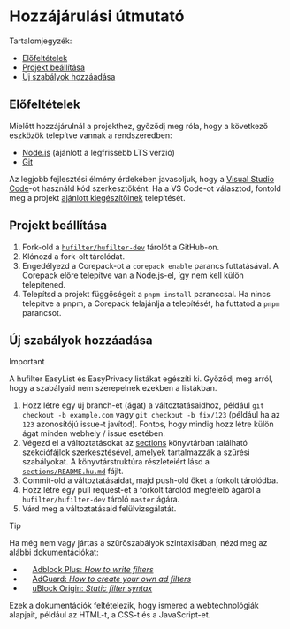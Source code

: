 <!-- omit in toc -->
# Hozzájárulási útmutató

Tartalomjegyzék:

- [Előfeltételek](#előfeltételek)
- [Projekt beállítása](#projekt-beállítása)
- [Új szabályok hozzáadása](#új-szabályok-hozzáadása)

## Előfeltételek

Mielőtt hozzájárulnál a projekthez, győződj meg róla, hogy a következő eszközök telepítve vannak a rendszeredben:

- [Node.js][nodejs-download-link] (ajánlott a legfrissebb LTS verzió)
- [Git][git-download-link]

Az legjobb fejlesztési élmény érdekében javasoljuk, hogy a [Visual Studio Code][vscode-download-link]-ot használd kód
szerkesztőként. Ha a VS Code-ot választod, fontold meg a projekt
[ajánlott kiegészítőinek][recommended-vscode-extensions] telepítését.

## Projekt beállítása

1. Fork-old a [`hufilter/hufilter-dev`][hufilter-dev-repo] tárolót a GitHub-on.
2. Klónozd a fork-olt tárolódat.
3. Engedélyezd a Corepack-ot a `corepack enable` parancs futtatásával. A Corepack előre telepítve van a Node.js-el,
   így nem kell külön telepítened.
4. Telepítsd a projekt függőségeit a `pnpm install` paranccsal. Ha nincs telepítve a pnpm, a Corepack
   felajánlja a telepítését, ha futtatod a `pnpm` parancsot.

## Új szabályok hozzáadása

> [!IMPORTANT]
> A hufilter EasyList és EasyPrivacy listákat egészíti ki. Győződj meg arról, hogy a szabályaid nem szerepelnek ezekben
> a listákban.

1. Hozz létre egy új branch-et (ágat) a változtatásaidhoz, például `git checkout -b example.com` vagy
   `git checkout -b fix/123` (például ha az `123` azonosítójú issue-t javítod). Fontos, hogy mindig hozz létre külön
   ágat minden webhely / issue esetében.
2. Végezd el a változtatásokat az [sections][sections-directory] könyvtárban található szekciófájlok szerkesztésével,
   amelyek tartalmazzák a szűrési szabályokat. A könyvtárstruktúra részleteiért lásd a
   [`sections/README.hu.md`][sections-readme] fájlt.
3. Commit-old a változtatásaidat, majd push-old őket a forkolt tárolódba.
4. Hozz létre egy pull request-et a forkolt tárolód megfelelő ágáról a `hufilter/hufilter-dev` tároló `master` ágára.
5. Várd meg a változtatásaid felülvizsgálatát.

<!--markdownlint-disable MD013-->
> [!TIP]
> Ha még nem vagy jártas a szűrőszabályok szintaxisában, nézd meg az alábbi dokumentációkat:
>
> - <img src="https://cdn.adguard.com/website/github.com/AGLint/abp_logo.svg" width="14px"> [Adblock Plus: *How to write filters*][abp-filters]
> - <img src="https://cdn.adguard.com/website/github.com/AGLint/adg_logo.svg" width="14px"> [AdGuard: *How to create your own ad filters*][adg-filters]
> - <img src="https://cdn.adguard.com/website/github.com/AGLint/ubo_logo.svg" width="14px"> [uBlock Origin: *Static filter syntax*][ubo-filters]
>
> Ezek a dokumentációk feltételezik, hogy ismered a webtechnológiák alapjait, például az HTML-t, a CSS-t és a JavaScript-et.
<!--markdownlint-enable MD013-->

[abp-filters]: https://help.adblockplus.org/hc/en-us/articles/360062733293
[adg-filters]: https://kb.adguard.com/en/general/how-to-create-your-own-ad-filters
[git-download-link]: https://git-scm.com/downloads
[hufilter-dev-repo]: https://github.com/hufilter/hufilter-dev
[nodejs-download-link]: https://nodejs.org/en/download/
[recommended-vscode-extensions]: https://github.com/hufilter/hufilter-dev/blob/master/.vscode/extensions.json
[sections-directory]: https://github.com/hufilter/hufilter-dev/blob/master/sections/
[sections-readme]: https://github.com/hufilter/hufilter-dev/blob/master/sections/README.hu.md
[ubo-filters]: https://github.com/gorhill/uBlock/wiki/Static-filter-syntax
[vscode-download-link]: https://code.visualstudio.com/download
